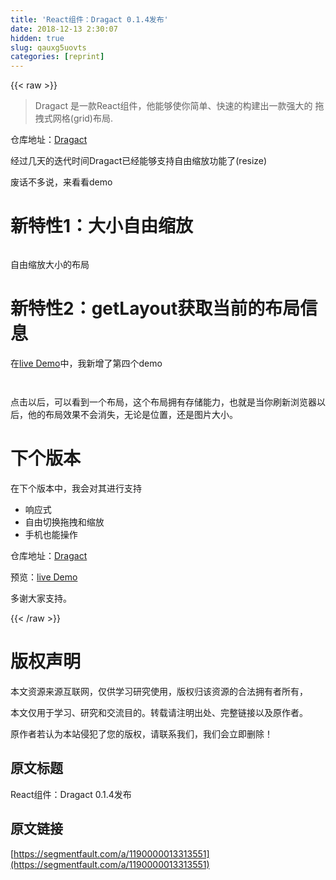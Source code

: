 ```yaml
---
title: 'React组件：Dragact 0.1.4发布' 
date: 2018-12-13 2:30:07
hidden: true
slug: qauxg5uovts
categories: [reprint]
---
```


{{< raw >}}

                    
<blockquote>Dragact 是一款React组件，他能够使你简单、快速的构建出一款强大的 拖拽式网格(grid)布局.</blockquote>
<p>仓库地址：<a href="http://link.zhihu.com/?target=https%3A//github.com/215566435/Dragact" rel="nofollow noreferrer" target="_blank">Dragact</a></p>
<p>经过几天的迭代时间Dragact已经能够支持自由缩放功能了(resize)</p>
<p>废话不多说，来看看demo</p>
<h1 id="articleHeader0">新特性1：大小自由缩放</h1>
<p><span class="img-wrap"><img data-src="/img/remote/1460000013313554?w=600&amp;h=450" src="https://static.alili.tech/img/remote/1460000013313554?w=600&amp;h=450" alt="" title="" style="cursor: pointer;"></span></p>
<p>自由缩放大小的布局</p>
<h1 id="articleHeader1">新特性2：getLayout获取当前的布局信息</h1>
<p>在<a href="http://link.zhihu.com/?target=http%3A//htmlpreview.github.io/%3Fhttps%3A//github.com/215566435/React-dragger-layout/blob/master/build/index.html" rel="nofollow noreferrer" target="_blank">live Demo</a>中，我新增了第四个demo</p>
<p><span class="img-wrap"><img data-src="/img/remote/1460000013313555" src="https://static.alili.tech/img/remote/1460000013313555" alt="" title="" style="cursor: pointer; display: inline;"></span></p>
<p><span class="img-wrap"><img data-src="/img/remote/1460000013313556?w=720&amp;h=673" src="https://static.alili.tech/img/remote/1460000013313556?w=720&amp;h=673" alt="" title="" style="cursor: pointer; display: inline;"></span></p>
<p>点击以后，可以看到一个布局，这个布局拥有存储能力，也就是当你刷新浏览器以后，他的布局效果不会消失，无论是位置，还是图片大小。</p>
<h1 id="articleHeader2">下个版本</h1>
<p>在下个版本中，我会对其进行支持</p>
<ul>
<li>响应式</li>
<li>自由切换拖拽和缩放</li>
<li>手机也能操作</li>
</ul>
<p>仓库地址：<a href="https://github.com/215566435/Dragact" rel="nofollow noreferrer" target="_blank">Dragact</a></p>
<p>预览：<a href="http://link.zhihu.com/?target=http%3A//htmlpreview.github.io/%3Fhttps%3A//github.com/215566435/React-dragger-layout/blob/master/build/index.html" rel="nofollow noreferrer" target="_blank">live Demo</a></p>
<p>多谢大家支持。</p>

                
{{< /raw >}}

# 版权声明
本文资源来源互联网，仅供学习研究使用，版权归该资源的合法拥有者所有，

本文仅用于学习、研究和交流目的。转载请注明出处、完整链接以及原作者。

原作者若认为本站侵犯了您的版权，请联系我们，我们会立即删除！

## 原文标题
React组件：Dragact 0.1.4发布

## 原文链接
[https://segmentfault.com/a/1190000013313551](https://segmentfault.com/a/1190000013313551)

